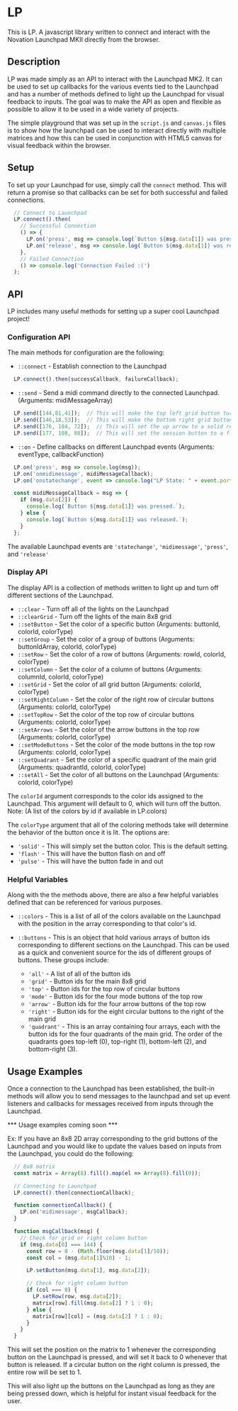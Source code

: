 # LP
This is LP. A javascript library written to connect and interact with the Novation Launchpad MKII directly from the browser.

## Description
LP was made simply as an API to interact with the Launchpad MK2. It can be used to set up callbacks for the various events tied to the Launchpad and has a number of methods defined to light up the Launchpad for visual feedback to inputs. The goal was to make the API as open and flexible as possible to allow it to be used in a wide variety of projects.

The simple playground that was set up in the `script.js` and `canvas.js` files is to show how the launchpad can be used to interact directly with multiple matrices and how this can be used in conjunction with HTML5 canvas for visual feedback within the browser.

## Setup
To set up your Launchpad for use, simply call the `connect` method. This will return a promise so that callbacks can be set for both successful and failed connections.

```javascript
  // Connect to Launchpad
  LP.connect().then(
    // Successful Connection
    () => {
      LP.on('press', msg => console.log(`Button ${msg.data[1]} was pressed.`));
      LP.on('release', msg => console.log(`Button ${msg.data[1]} was released.`));
    },
    // Failed Connection
    () => console.log('Connection Failed :(')
  );
```

## API

LP includes many useful methods for setting up a super cool Launchpad project!

### Configuration API

The main methods for configuration are the following:

- `::connect` - Establish connection to the Launchpad
```javascript
  LP.connect().then(successCallback, failureCallback);
```

- `::send` - Send a midi command directly to the connected Launchpad. (Arguments: midiMessageArray)
```javascript
  LP.send([144,81,41]);  // This will make the top left grid button turn a solid blue color
  LP.send([146,18,53]);  // This will make the bottom right grid button pulse a purple color
  LP.send([176, 104, 72]);  // This will set the up arrow to a solid red color
  LP.send([177, 108, 88]);  // This will set the session button to a flashing blue color
```

- `::on` - Define callbacks on different Launchpad events (Arguments: eventType, callbackFunction)
```javascript
  LP.on('press', msg => console.log(msg));
  LP.on('onmidimessage', midiMessageCallback);
  LP.on('onstatechange', event => console.log("LP State: " + event.port.state));

  const midiMessageCallback = msg => {
    if (msg.data[2]) {
      console.log(`Button ${msg.data[1]} was pressed.`);
    } else {
      console.log(`Button ${msg.data[1]} was released.`);
    }
  };
```
The available Launchpad events are `'statechange'`, `'midimessage'`, `'press'`, and `'release'`

### Display API

The display API is a collection of methods written to light up and turn off different sections of the Launchpad.

- `::clear` - Turn off all of the lights on the Launchpad
- `::clearGrid` - Turn off the lights of the main 8x8 grid
- `::setButton` - Set the color of a specific button (Arguments: buttonId, colorId, colorType)
- `::setGroup` - Set the color of a group of buttons (Arguments: buttonIdArray, colorId, colorType)
- `::setRow` - Set the color of a row of buttons (Arguments: rowId, colorId, colorType)
- `::setColumn` - Set the color of a column of buttons (Arguments: columnId, colorId, colorType)
- `::setGrid` - Set the color of all grid button (Arguments: colorId, colorType)
- `::setRightColumn` - Set the color of the right row of circular buttons (Arguments: colorId, colorType)
- `::setTopRow` - Set the color of the top row of circular buttons (Arguments: colorId, colorType)
- `::setArrows` - Set the color of the arrow buttons in the top row (Arguments: colorId, colorType)
- `::setModeButtons` - Set the color of the mode buttons in the top row (Arguments: colorId, colorType)
- `::setQuadrant` - Set the color of a specific quadrant of the main grid (Arguments: quadrantId, colorId, colorType)
- `::setAll` - Set the color of all buttons on the Launchpad (Arguments: colorId, colorType)

The `colorId` argument corresponds to the color ids assigned to the Launchpad. This argument will default to 0, which will turn off the button.
Note: (A list of the colors by id if available in LP.colors)

The `colorType` argument that all of the coloring methods take will determine the behavior of the button once it is lit. The options are:
  - `'solid'` - This will simply set the button color. This is the default setting.
  - `'flash'` - This will have the button flash on and off
  - `'pulse'` - This will have the button fade in and out


### Helpful Variables

Along with the the methods above, there are also a few helpful variables defined that can be referenced for various purposes.

- `::colors` - This is a list of all of the colors available on the Launchpad with the position in the array corresponding to that color's id.

- `::buttons` - This is an object that hold various arrays of button ids corresponding to different sections on the Launchpad. This can be used as a quick and convenient source for the ids of different groups of buttons. These groups include:
  - `'all'` - A list of all of the button ids
  - `'grid'` - Button ids for the main 8x8 grid
  - `'top'` - Button ids for the top row of circular buttons
  - `'mode'` - Button ids for the four mode buttons of the top row
  - `'arrow'` - Button ids for the four arrow buttons of the top row
  - `'right'` - Button ids for the eight circular buttons to the right of the main grid
  - `'quadrant'` - This is an array containing four arrays, each with the button ids for the four quadrants of the main grid. The order of the quadrants goes top-left (0), top-right (1), bottom-left (2), and bottom-right (3).

## Usage Examples

Once a connection to the Launchpad has been established, the built-in methods will allow you to send messages to the launchpad and set up event listeners and callbacks for messages received from inputs through the Launchpad.

*** Usage examples coming soon ***

Ex: If you have an 8x8 2D array corresponding to the grid buttons of the Launchpad and you would like to update the values based on inputs from the Launchpad, you could do the following:

```javascript
  // 8x8 matrix
  const matrix = Array(8).fill().map(el => Array(8).fill(0));

  // Connecting to Launchpad
  LP.connect().then(connectionCallback);

  function connectionCallback() {
    LP.on('midimessage', msgCallback);
  }

  function msgCallback(msg) {
    // Check for grid or right column button
    if (msg.data[0] === 144) {
      const row = 8 - (Math.floor(msg.data[1]/10));
      const col = (msg.data[1]%10) - 1;

      LP.setButton(msg.data[1], msg.data[2]);

      // Check for right column button
      if (col === 8) {
        LP.setRow(row, msg.data[2]);
        matrix[row].fill(msg.data[2] ? 1 : 0);
      } else {
        matrix[row][col] = (msg.data[2] ? 1 : 0);
      }
    }
  }
```

This will set the position on the matrix to 1 whenever the corresponding button on the Launchpad is pressed, and will set it back to 0 whenever that button is released. If a circular button on the right column is pressed, the entire row will be set to 1.

This will also light up the buttons on the Launchpad as long as they are being pressed down, which is helpful for instant visual feedback for the user.
